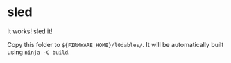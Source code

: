 sled
======

It works! sled it!

Copy this folder to `${FIRMWARE_HOME}/l0dables/`. It will be automatically built using `ninja -C build`.
